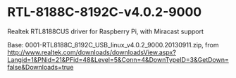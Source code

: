 # RTL-8188C-8192C-v4.0.2-9000
Realtek RTL8188CUS driver for Raspberry Pi, with Miracast support

Base: 0001-RTL8188C_8192C_USB_linux_v4.0.2_9000.20130911.zip, from http://www.realtek.com/downloads/downloadsView.aspx?Langid=1&PNid=21&PFid=48&Level=5&Conn=4&DownTypeID=3&GetDown=false&Downloads=true
